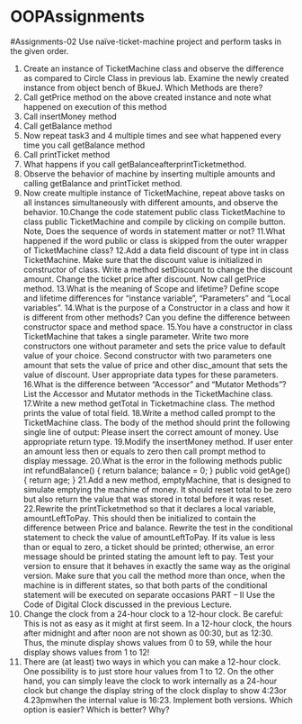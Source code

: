 # OOPAssignments

#Assignments-02
Use naïve-ticket-machine project and perform tasks in the given order.

1. Create an instance of TicketMachine class and observe the difference as
   compared to Circle Class in previous lab. Examine the newly created instance from
   object bench of BkueJ. Which Methods are there?
2. Call getPrice method on the above created instance and note what happened on
   execution of this method
3. Call insertMoney method
4. Call getBalance method
5. Now repeat task3 and 4 multiple times and see what happened every time you call
   getBalance method
6. Call printTicket method
7. What happens if you call getBalanceafterprintTicketmethod.
8. Observe the behavior of machine by inserting multiple amounts and calling
   getBalance and printTicket method.
9. Now create multiple instance of TicketMachine, repeat above tasks on all
   instances simultaneously with different amounts, and observe the behavior.
   10.Change the code statement public class TicketMachine to class public
   TicketMachine and compile by clicking on compile button. Note, Does the
   sequence of words in statement matter or not?
   11.What happened if the word public or class is skipped from the outer wrapper of
   TicketMachine class?
   12.Add a data field discount of type int in class TicketMachine. Make sure that the
   discount value is initialized in constructor of class. Write a method setDiscount to
   change the discount amount. Change the ticket price after discount. Now call
   getPrice method.
   13.What is the meaning of Scope and lifetime? Define scope and lifetime differences
   for “instance variable”, “Parameters” and “Local variables”.
   14.What is the purpose of a Constructor in a class and how it is different from other
   methods? Can you define the difference between constructor space and method
   space.
   15.You have a constructor in class TicketMachine that takes a single parameter. Write
   two more constructors one without parameter and sets the price value to default
   value of your choice. Second constructor with two parameters one amount that
   sets the value of price and other disc_amount that sets the value of discount. User
   appropriate data types for these parameters.
   16.What is the difference between “Accessor” and “Mutator Methods”? List the
   Accessor and Mutator methods in the TicketMachine class.
   17.Write a new method getTotal in Ticketmachine class. The method prints the value
   of total field.
   18.Write a method called prompt to the TicketMachine class. The body of the
   method should print the following single line of output:
   Please insert the correct amount of money.
   Use appropriate return type.
   19.Modify the insertMoney method. If user enter an amount less then or equals to
   zero then call prompt method to display message.
   20.What is the error in the following methods
   public int refundBalance()
   {
   return balance;
   balance = 0;
   }
   public void getAge()
   {
   return age;
   }
   21.Add a new method, emptyMachine, that is designed to simulate emptying the
   machine of money. It should reset total to be zero but also return the value that
   was stored in total before it was reset.
   22.Rewrite the printTicketmethod so that it declares a local variable,
   amountLeftToPay. This should then be initialized to contain the difference between
   Price and balance. Rewrite the test in the conditional statement to check the value
   of amountLeftToPay. If its value is less than or equal to zero, a ticket should be
   printed; otherwise, an error message should be printed stating the amount left to
   pay. Test your version to ensure that it behaves in exactly the same way as the
   original version. Make sure that you call the method more than once, when the
   machine is in different states, so that both parts of the conditional statement will
   be executed on separate occasions
   PART – II
   Use the Code of Digital Clock discussed in the previous Lecture.
10. Change the clock from a 24-hour clock to a 12-hour clock. Be careful: This is
    not as easy as it might at first seem. In a 12-hour clock, the hours after midnight
    and after noon are not shown as 00:30, but as 12:30. Thus, the minute display
    shows values from 0 to 59, while the hour display shows values from 1 to 12!
11. There are (at least) two ways in which you can make a 12-hour clock. One
    possibility is to just store hour values from 1 to 12. On the other hand, you can
    simply leave the clock to work internally as a 24-hour clock but change the
    display string of the clock display to show 4:23or 4.23pmwhen the internal value
    is 16:23. Implement both versions. Which option is easier? Which is better?
    Why?
